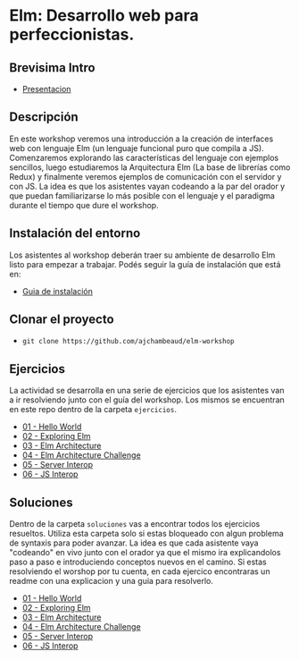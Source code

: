 # Elm: Desarrollo web para perfeccionistas.

## Brevisima Intro

- [Presentacion](https://docs.google.com/presentation/d/1lZw4Tn-kic8MugeECeyAMn9YzEgFCGfAozw5g5hL1ro/pub?start=false&loop=false&delayms=3000&slide=id.p)

## Descripción

En este workshop veremos una introducción a la creación de interfaces web con lenguaje Elm (un lenguaje funcional puro que compila a JS). Comenzaremos explorando las características del lenguaje con ejemplos sencillos, luego estudiaremos la Arquitectura Elm (La base de librerías como Redux) y finalmente veremos ejemplos de comunicación con el servidor y con JS. La idea es que los asistentes vayan codeando a la par del orador y que puedan familiarizarse lo más posible con el lenguaje y el paradigma durante el tiempo que dure el workshop.

## Instalación del entorno

Los asistentes al workshop deberán traer su ambiente de desarrollo Elm listo para empezar a trabajar. Podés seguir la guía de instalación que está en:

- [Guia de instalación](https://github.com/ajchambeaud/elm-workshop/tree/master/ejercicios/00-environment)

## Clonar el proyecto

- `git clone https://github.com/ajchambeaud/elm-workshop`

## Ejercicios

La actividad se desarrolla en una serie de ejercicios que los asistentes van a ir resolviendo junto con el guía del workshop. Los mismos se encuentran en este repo dentro de la carpeta `ejercicios`.

- [01 - Hello World](https://github.com/ajchambeaud/elm-workshop/tree/master/ejercicios/01-hello-world)
- [02 - Exploring Elm](https://github.com/ajchambeaud/elm-workshop/tree/master/ejercicios/02-exploring-elm)
- [03 - Elm Architecture](https://github.com/ajchambeaud/elm-workshop/tree/master/ejercicios/03-elm-architecture)
- [04 - Elm Architecture Challenge](https://github.com/ajchambeaud/elm-workshop/tree/master/ejercicios/04-elm-architecture-challenge)
- [05 - Server Interop](https://github.com/ajchambeaud/elm-workshop/tree/master/ejercicios/05-server-interop)
- [06 - JS Interop](https://github.com/ajchambeaud/elm-workshop/tree/master/ejercicios/06-js-interop)

## Soluciones

Dentro de la carpeta `soluciones` vas a encontrar todos los ejercicios resueltos. Utiliza esta carpeta solo si estas bloqueado con algun problema de syntaxis para poder avanzar. La idea es que cada asistente vaya "codeando" en vivo junto con el orador ya que el mismo ira explicandolos paso a paso e introduciendo conceptos nuevos en el camino. Si estas resolviendo el worshop por tu cuenta, en cada ejercico encontraras un readme con una explicacion y una guia para resolverlo. 

- [01 - Hello World](https://github.com/ajchambeaud/elm-workshop/tree/master/soluciones/01-hello-world)
- [02 - Exploring Elm](https://github.com/ajchambeaud/elm-workshop/tree/master/soluciones/02-exploring-elm)
- [03 - Elm Architecture](https://github.com/ajchambeaud/elm-workshop/tree/master/soluciones/03-elm-architecture)
- [04 - Elm Architecture Challenge](https://github.com/ajchambeaud/elm-workshop/tree/master/soluciones/04-elm-architecture-challenge)
- [05 - Server Interop](https://github.com/ajchambeaud/elm-workshop/tree/master/soluciones/05-server-interop)
- [06 - JS Interop](https://github.com/ajchambeaud/elm-workshop/tree/master/soluciones/06-js-interop)
